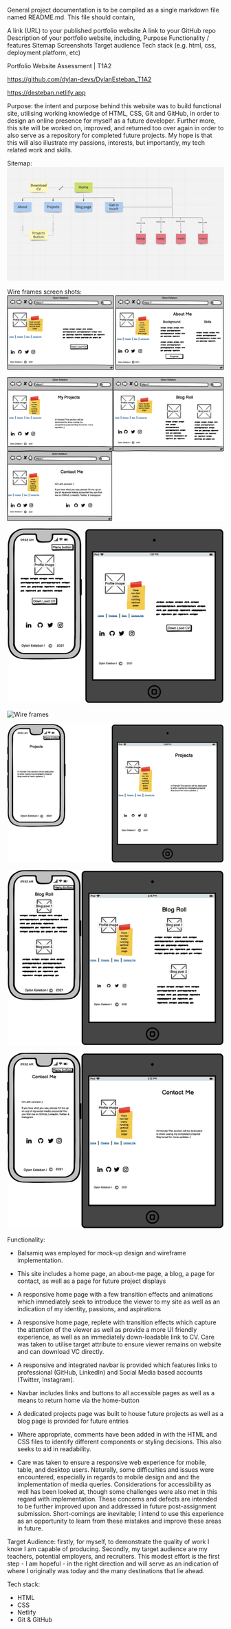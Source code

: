 General project documentation is to be compiled as a single markdown file named README.md. This file should contain,

A link (URL) to your published portfolio website
A link to your GitHub repo
Description of your portfolio website, including,
Purpose
Functionality / features
Sitemap
Screenshots
Target audience
Tech stack (e.g. html, css, deployment platform, etc)

Portfolio Website Assessment | T1A2

<!-- Link to GitHub + published site-->

https://github.com/dylan-devs/DylanEsteban_T1A2

<!-- published site-->

https://desteban.netlify.app

Purpose: the intent and purpose behind this website was to build functional site, utilising working knowledge of HTML, CSS, Git and GitHub, in order to design an online presence for myself as a future developer. Further more, this site will be worked on, improved, and returned too over again in order to also serve as a repository for completed future projects. My hope is that this will also illustrate my passions, interests, but importantly, my tech related work and skills.

Sitemap:
![SiteMap](/docs/portfolio-sitemap.png)

Wire frames screen shots:
![Wire frames](/docs/Homepage.png)

![Wire frames](/docs/projects-blog-contactpage.png)

![Wire frames](/docs/Home_MobileTablet.png)

![Wire frames](/docs/AboutMe_MobileTablet.png)

![Wire frames](/docs/projects-MobileTablet.png)

![Wire frames](/docs/Blog_MobileTablet.png)

![Wire frames](/docs/Contact_MobileTablet.png)

Functionality:

- Balsamiq was employed for mock-up design and wireframe implementation.
- This site includes a home page, an about-me page, a blog, a page for contact, as well as a page for future project displays

- A responsive home page with a few transition effects and animations which immediately seek to introduce the viewer to my site as well as an indication of my identity, passions, and aspirations
- A responsive home page, replete with transition effects which capture the attention of the viewer as well as provide a more UI friendly experience, as well as an immediately down-loadable link to CV. Care was taken to utilise target attribute to ensure viewer remains on website and can download VC directly.
- A responsive and integrated navbar is provided which features links to professional (GitHub, LinkedIn) and Social Media based accounts (Twitter, Instagram).
- Navbar includes links and buttons to all accessible pages as well as a means to return home via the home-button
- A dedicated projects page was built to house future projects as well as a blog page is provided for future entries
- Where appropriate, comments have been added in with the HTML and CSS files to identify different components or styling decisions. This also seeks to aid in readability.
- Care was taken to ensure a responsive web experience for mobile, table, and desktop users. Naturally, some difficulties and issues were encountered, especially in regards to mobile design and and the implementation of media queries. Considerations for accessibility as well has been looked at, though some challenges were also met in this regard with implementation. These concerns and defects are intended to be further improved upon and addressed in future post-assignment submission. Short-comings are inevitable; I intend to use this experience as an opportunity to learn from these mistakes and improve these areas in future.

Target Audience: firstly, for myself, to demonstrate the quality of work I know I am capable of producing. Secondly, my target audience are my teachers, potential employers, and recruiters. This modest effort is the first step - I am hopeful - in the right direction and will serve as an indication of where I originally was today and the many destinations that lie ahead.

Tech stack:

- HTML
- CSS
- Netlify
- Git & GitHub
